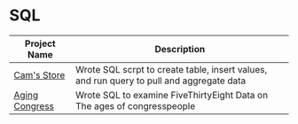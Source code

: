 # SQL

| Project Name  | Description   |
| ------------- | ------------- |
| [Cam's Store](https://github.com/Cam-Kan/SQL/blob/main/Cam's%20Store)   | Wrote SQL scrpt to create table, insert values, and run query to pull and aggregate data|
| [Aging Congress](https://github.com/Cam-Kan/SQL/blob/main/Aging%20Congress.sql) | Wrote SQL to examine FiveThirtyEight Data on The ages of congresspeople|

